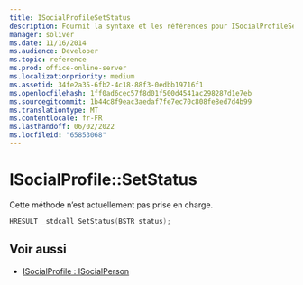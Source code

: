 ```yaml
---
title: ISocialProfileSetStatus
description: Fournit la syntaxe et les références pour ISocialProfileSetStatus, mais cette méthode n’est actuellement pas prise en charge.
manager: soliver
ms.date: 11/16/2014
ms.audience: Developer
ms.topic: reference
ms.prod: office-online-server
ms.localizationpriority: medium
ms.assetid: 34fe2a35-6fb2-4c18-88f3-0edbb19716f1
ms.openlocfilehash: 1ff0ad6cec57f8d01f500d4541ac298287d1e7eb
ms.sourcegitcommit: 1b44c8f9eac3aedaf7fe7ec70c808fe8ed7d4b99
ms.translationtype: MT
ms.contentlocale: fr-FR
ms.lasthandoff: 06/02/2022
ms.locfileid: "65853068"
---
```

# <a name="isocialprofilesetstatus"></a>ISocialProfile::SetStatus

Cette méthode n’est actuellement pas prise en charge. 
  
```cpp
HRESULT _stdcall SetStatus(BSTR status);
```

## <a name="see-also"></a>Voir aussi

- [ISocialProfile : ISocialPerson](isocialprofileisocialperson.md)

